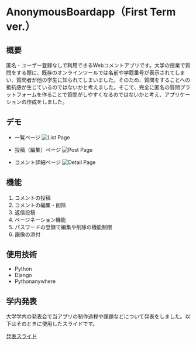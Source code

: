 # AnonymousBoardapp（First Term ver.）

## 概要

匿名・ユーザー登録なしで利用できるWebコメントアプリです。大学の授業で質問をする際に、既存のオンラインツールでは名前や学籍番号が表示されてしまい、質問者が他の学生に知られてしまいました。そのため、質問をすることへの抵抗感が生じているのではないかと考えました。そこで、完全に匿名の質問プラットフォームを作ることで質問がしやすくなるのではないかと考え、アプリケーションの作成をしました。

## デモ

- 一覧ページ
![List Page](https://github.com/wakashiyo/boardapp-FirstTerm/assets/129835423/3438fa3c-f48d-4fb3-bdce-9011b8d4ef60)

- 投稿（編集）ページ
![Post Page](https://github.com/wakashiyo/boardapp-FirstTerm/assets/129835423/710f4a16-318f-46d0-8714-e9f5535ab953)

- コメント詳細ページ
![Detail Page](https://github.com/wakashiyo/boardapp-FirstTerm/assets/129835423/184b67be-0f34-491a-879a-0901a26ad834)

## 機能

1. コメントの投稿
2. コメントの編集・削除
3. 返信投稿
4. ページネーション機能
5. パスワードの登録で編集や削除の機能制限
6. 画像の添付

## 使用技術

- Python
- Django
- Pythonanywhere

## 学内発表

大学学内の発表会で当アプリの制作過程や課題などについて発表をしました。以下はそのときに使用したスライドです。

[発表スライド](https://www.canva.com/design/DAFoNFReTe8/SEFbV6FWHBUGuCZQPgOKWg/edit?utm_content=DAFoNFReTe8&utm_campaign=designshare&utm_medium=link2&utm_source=sharebutton)
